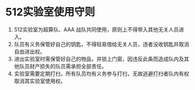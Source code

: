 # 512实验室使用守则

1. 512实验室为超算队、AAA 战队共同使用，原则上不得带入其他无关人员进入。
2. 队员有义务保管好自己的钥匙，不得轻易借给无关人员，违者没收钥匙并取消自由进出权。
3. 进出实验室时需保管好自己的物品，并锁上门窗，因违反此条而造成队内及其他队员财产损失的队员需承担全部责任。
4. 实验室需要定期打扫，所有队员均有义务参与打扫，无故逃避打扫者队内有权取消其实验室使用权。
